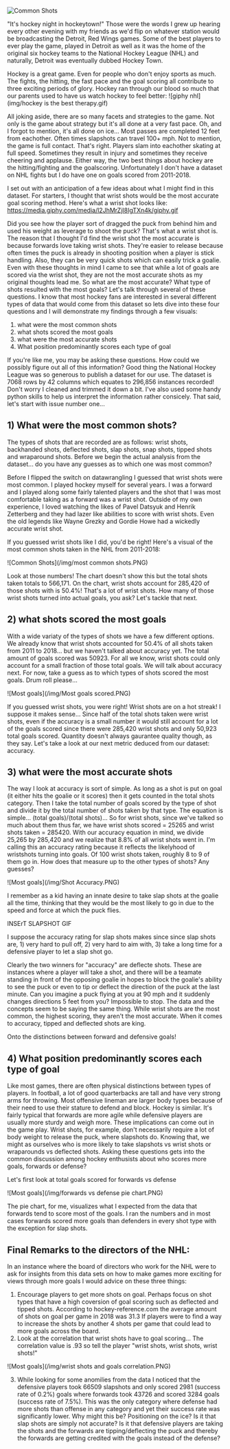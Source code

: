 ![Common Shots](/img/pavel-datzyuk.jpg)

"It's hockey night in hockeytown!"  Those were the words I grew up hearing every other evening with my friends as we'd flip on whatever station would be broadcasting the Detroit, Red Wings games. Some of the best players to ever play the game, played in Detroit as well as it was the home of the original six hockey teams to the National Hockey League (NHL) and naturally, Detroit was eventually dubbed Hockey Town.

Hockey is a great game.  Even for people who don't enjoy sports as much.  The fights, the hitting, the fast pace and the goal scoring all contribute to three exciting periods of glory.  Hockey ran through our blood so much that our parents used to have us watch hockey to feel better: 
![giphy nhl](img/hockey is the best therapy.gif)

All joking aside, there are so many facets and strategies to the game.  Not only is the game about strategy but it's all done at a very fast pace.  Oh, and I forgot to mention, it's all done on ice...  Most passes are completed 12 feet from eachother.  Often times slapshots can travel 100+ mph.  Not to mention, the game is full contact.  That's right.  Players slam into eachother skating at full speed.  Sometimes they result in injury and sometimes they receive cheering and applause.  Either way, the two best things about hockey are the hitting/fighting and the goalscoring.  Unfortunately I don't have a dataset on NHL fights but I do have one on goals scored from 2011-2018.

I set out with an anticipation of a few ideas about what I might find in this dataset.  For starters, I thought that wrist shots would be the most accurate goal scoring method.  Here's what a wrist shot looks like: https://media.giphy.com/media/l2JhMrZjI8IgTXn4k/giphy.gif

Did you see how the player sort of dragged the puck from behind him and used his weight as leverage to shoot the puck?  That's what a wrist shot is.  The reason that I thought I'd find the wrist shot the most accurate is because forwards love taking wrist shots.  They're easier to release because often times the puck is already in shooting position when a player is stick handling.  Also, they can be very quick shots which can easily trick a goalie.  Even with these thoughts in mind I came to see that while a lot of goals are scored via the wrist shot, they are not the most accurate shots as my original thoughts lead me.  So what are the most accurate?  What type of shots resulted with the most goals?  Let's talk through several of these questions.  I know that most hockey fans are interested in several different types of data that would come from this dataset so lets dive into these four questions and I will demonstrate my findings through a few visuals:

1) what were the most common shots
2) what shots scored the most goals
3) what were the most accurate shots
4) What position predominantly scores each type of goal

If you're like me, you may be asking these questions.  How could we possibly figure out all of this information?  Good thing the National Hockey League was so generous to publish a dataset for our use.  The dataset is 7068 rows by 42 columns which equates to 296,856 instances recorded!  Don't worry I cleaned and trimmed it down a bit.  I've also used some handy python skills to help us interpret the information rather consicely.  That said, let's start with issue number one...

## 1) What were the most common shots?
The types of shots that are recorded are as follows: wrist shots, backhanded shots, deflected shots, slap shots, snap shots, tipped shots and wraparound shots.  Before we begin the actual analysis from the dataset...  do you have any guesses as to which one was most common?

Before I flipped the switch on datawrangling I guessed that wrist shots were most common.  I played hockey myself for several years.  I was a forward and I played along some fairly talented players and the shot that I was most comfortable taking as a forward was a wrist shot.  Outside of my own experience, I loved watching the likes of Pavel Datsyuk and Henrik Zetterberg and they had lazer like abilities to score with wrist shots.  Even the old legends like Wayne Grezky and Gordie Howe had a wickedly accurate wrist shot.

If you guessed wrist shots like I did, you'd be right!  Here's a visual of the most common shots taken in the NHL from 2011-2018:

![Common Shots](/img/most common shots.PNG)

Look at those numbers!  The chart doesn't show this but the total shots taken totals to 566,171.  On the chart, wrist shots account for 285,420 of those shots with is 50.4%!  That's a lot of wrist shots.  How many of those wrist shots turned into actual goals, you ask?  Let's tackle that next.

## 2) what shots scored the most goals
With a wide variaty of the types of shots we have a few different options.  We already know that wrist shots accounted for 50.4% of all shots taken from 2011 to 2018... but we haven't talked about accuracy yet.  The total amount of goals scored was 50923.  For all we know, wrist shots could only account for a small fraction of those total goals.  We will talk about accuracy next.  For now, take a guess as to which types of shots scored the most goals.  Drum roll please...

![Most goals](/img/Most goals scored.PNG)

If you guessed wrist shots, you were right!  Wrist shots are on a hot streak!  I suppose it makes sense...  Since half of the total shots taken were wrist shots, even if the accuracy is a small number it would still account for a lot of the goals scored since there were 285,420 wrist shots and only 50,923 total goals scored.  Quantity doesn't always gaurantee quality though, as they say.  Let's take a look at our next metric deduced from our dataset: accuracy.

## 3) what were the most accurate shots
The way I look at accuracy is sort of simple.  As long as a shot is put on goal (it either hits the goalie or it scores) then it gets counted in the total shots category.  Then I take the total number of goals scored by the type of shot and divide it by the total number of shots taken by that type.  The equation is simple...  (total goals)/(total shots)...  So for wrist shots, since we've talked so much about them thus far, we have wrist shots scored = 25265 and wrist shots taken = 285420.  With our accuracy equation in mind, we divide 25,265 by 285,420 and we realize that 8.8% of all wrist shots went in.  I'm calling this an accuracy rating because it reflects the likelyhood of wristshots turning into goals.  Of 100 wrist shots taken, roughly 8 to 9 of them go in.  How does that measure up to the other types of shots?  Any guesses?

![Most goals](/img/Shot Accuracy.PNG)


I remember as a kid having an innate desire to take slap shots at the goalie all the time, thinking that they would be the most likely to go in due to the speed and force at which the puck flies.

INSErT SLAPSHOT GIF

I suppose the accuracy rating for slap shots makes since since slap shots are, 1) very hard to pull off, 2) very hard to aim with, 3) take a long time for a defensive player to let a slap shot go.

Clearly the two winners for "accuracy" are deflecte shots.  These are instances where a player will take a shot, and there will be a teamate standing in front of the opposing goalie in hopes to block the goalie's ability to see the puck or even to tip or deflect the direction of the puck at the last minute.  Can you imagine a puck flying at you at 90 mph and it suddenly changes directions 5 feet from you?  Impossible to stop.  The data and the concepts seem to be saying the same thing.  While wrist shots are the most common, the highest scoring, they aren't the most accurate.  When it comes to accuracy, tipped and deflected shots are king.

Onto the distinctions between forward and defensive goals!

## 4) What position predominantly scores each type of goal
Like most games, there are often physical distinctions between types of players.  In football, a lot of good quarterbacks are tall and have very strong arms for throwing.  Most offensive lineman are larger body types because of their need to use their stature to defend and block.  Hockey is similar.  It's fairly typical that forwards are more agile while defensive players are usually more sturdy and weigh more.  These implications can come out in the game play.  Wrist shots, for example, don't necessarily require a lot of body weight to release the puck, where slapshots do.  Knowing that, we might as ourselves who is more likely to take slapshots vs wrist shots or wraparounds vs deflected shots.  Asking these questions gets into the common discussion among hockey enthusists about who scores more goals, forwards or defense?

Let's first look at total goals scored for forwards vs defense

![Most goals](/img/forwards vs defense pie chart.PNG)

The pie chart, for me, visualizes what I expected from the data that forwards tend to score most of the goals.  I ran the numbers and in most cases forwards scored more goals than defenders in every shot type with the exception for slap shots.

## Final Remarks to the directors of the NHL:

In an instance where the board of directors who work for the NHL were to ask for insights from this data sets on how to make games more exciting for views through more goals I would advice on these three things:

1) Encourage players to get more shots on goal. Perhaps focus on shot types that have a high coversion of goal scoring such as deflected and tipped shots.  According to hockey-reference.com the average amount of shots on goal per game in 2018 was 31.3  If players were to find a way to increase the shots by another 4 shots per game that could lead to more goals across the board.
2) Look at the correlation that wrist shots have to goal scoring...  The correlation value is .93 so tell the player "wrist shots, wrist shots, wrist shots!"

![Most goals](/img/wrist shots and goals correlation.PNG)

3) While looking for some anomilies from the data I noticed that the defensive players took 66509 slapshots and only scored 2981 (success rate of 0.2%) goals where forwards took 43726 and scored 3284 goals (success rate of 7.5%).  This was the only category where defense had more shots than offense in any category and yet their success rate was significantly lower.  Why might this be?  Positioning on the ice?  Is it that slap shots are simply not accurate?  Is it that defensive players are taking the shots and the forwards are tipping/deflecting the puck and thereby the forwards are getting credited with the goals instead of the defense?
